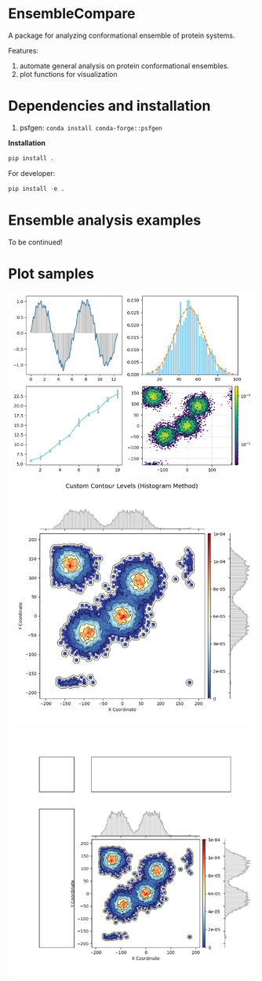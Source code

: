# EnsembleCompare
A package for analyzing conformational ensemble of protein systems.

Features:
1. automate general analysis on protein conformational ensembles.
2. plot functions for visualization

# Dependencies and installation
1. psfgen: `conda install conda-forge::psfgen`

**Installation**

```python
pip install .
```

For developer:
```python
pip install -e .
```

# Ensemble analysis examples
To be continued!

# Plot samples
![example1](./examples/plot_example1.png)
![example2](./examples/plot_2dhistcontour.png)
![example3](./examples/plot_2dhistogram.png)
